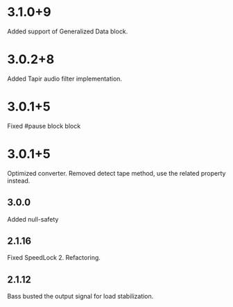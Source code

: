# 3.1.0+9
Added support of Generalized Data block.

# 3.0.2+8
Added Tapir audio filter implementation.

# 3.0.1+5
Fixed #pause block block

# 3.0.1+5
Optimized converter. Removed detect tape method, use the related property instead.

## 3.0.0
Added null-safety

## 2.1.16
Fixed SpeedLock 2. Refactoring.

## 2.1.12
Bass busted the output signal for load stabilization.